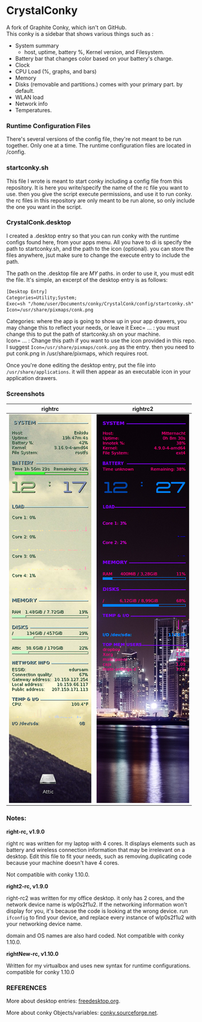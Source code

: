 # CrystalConky
A fork of Graphite Conky, which isn't on GitHub.  
This conky is a sidebar that shows various things such as :
  * System summary
    * host, uptime, battery %, Kernel version, and Filesystem.
  * Battery bar that changes color based on your battery's charge.
  * Clock
  * CPU Load (%, graphs, and bars)
  * Memory
  * Disks (removable and partitions.) comes with your primary part. by default.
  * WLAN load
  * Network info
  * Temperatures.
  
### Runtime Configuration Files

There's several versions of the config file, they're not meant to be run together.  Only one at a time.
The runtime configuration files are located in /config.

### startconky.sh
This file I wrote is meant to start conky including a config file from this repository.  It is here you write/specify the name of the rc file you want to use.  then you give the script execute permissions, and use it to run conky.  the rc files in this repository are only meant to be run alone, so only include the one you want in the script.

### CrystalConk.desktop
I created a .desktop entry so that you can run conky with the runtime configs found here, from your apps menu.  All you have to di is specify the path to startconky.sh, and the path to the icon (optional).  you can store the files anywhere, jsut make sure to change the execute entry to include the path.

The path on the .desktop file are *MY* paths.  in order to use it, you must edit the file.  It's simple, an excerpt of the desktop entry is as follows:
```
[Desktop Entry]
Categories=Utility;System;
Exec=sh "/home/user/Documents/conky/CrystalConk/config/startconky.sh"
Icon=/usr/share/pixmaps/conk.png
```
Categories: where the app is going to show up in your app drawers, you may change this to reflect your needs, or leave it
Exec= ...   : you must change this to put the path of startconky.sh on your machine.                                             
Icon= ...   : Change this path if you want to use the icon provided in this repo.  I suggest  `Icon=/usr/share/pixmaps/conk.png` as the entry.  then you need to put conk.png in /usr/share/pixmaps, which requires root.

Once you're done editing the desktop entry, put the file into `/usr/share/applications`.  it will then appear as an executable icon in your application drawers.

### Screenshots

rightrc                    |  rightrc2
:-------------------------:|:-------------------------:
![alt tag](https://github.com/reprise5/CrystalConky/blob/master/right-rc-Bildshirmfoto.png)  |  ![alt tag](https://github.com/reprise5/CrystalConky/blob/master/right-rc2-Bildschirmfoto.png)

    

### Notes:

**right-rc, v1.9.0**

right rc was written for my laptop with 4 cores.  It displays elements such as battery and wireless connection information that may be irrelevant on a desktop.  Edit this file to fit your needs, such as removing.duplicating code because your machine doesn't have 4 cores.

Not compatible with conky 1.10.0.

**right2-rc, v1.9.0**

right-rc2 was written for my office desktop.  it only has 2 cores, and the network device name is wlp0s2f1u2.  If the networking information won't display for you, it's because the code is looking at the wrong device.  run `ifconfig` to find your device, and replace every instance of wlp0s2f1u2 with your networking device name.  

domain and OS names are also hard coded.
Not compatible with conky 1.10.0.

**rightNew-rc, v1.10.0**

Written for my virtualbox and uses new syntax for runtime configurations.
compatible for conky 1.10.0



### REFERENCES

More about desktop entries: [freedesktop.org](https://standards.freedesktop.org/desktop-entry-spec/latest/).

More about conky Objects/variables: [conky.sourceforge.net](http://conky.sourceforge.net/variables.html).
